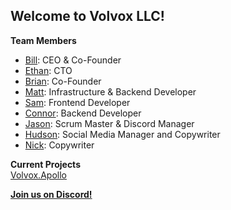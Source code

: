 ## Welcome to Volvox LLC!

**Team Members**

- [Bill](https://github.com/BillChirico): CEO & Co-Founder
- [Ethan](https://github.com/Ethan-Guest): CTO
- [Brian](https://github.com/brianebeling): Co-Founder
- [Matt](https://github.com/mhallmark): Infrastructure & Backend Developer
- [Sam](https://github.com/codingsamuel): Frontend Developer
- [Connor](https://github.com/cxnky): Backend Developer
- [Jason](https://github.com/Jason-Hurtado): Scrum Master & Discord Manager
- [Hudson](https://github.com/hudsonisabella): Social Media Manager and Copywriter
- [Nick](https://github.com/NickSchiazzano): Copywriter

**Current Projects**\
[Volvox.Apollo](https://apollo.volvox.tech)

**[Join us on Discord!](https://discord.gg/Y6BgvsWuNU)**
